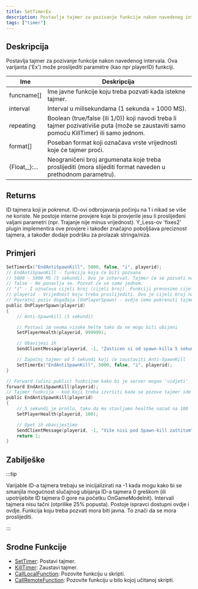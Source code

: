 ```yaml
---
title: SetTimerEx
description: Postavlja tajmer za pozivanje funkcije nakon navedenog intervala.
tags: ["timer"]
---
```


## Deskripcija

Postavlja tajmer za pozivanje funkcije nakon navedenog intervala. Ova varijanta ('Ex') može proslijediti parametre (kao npr playerID) funkciji.

| Ime            | Deskripcija                                                                                                                                 |
| -------------- | ------------------------------------------------------------------------------------------------------------------------------------------- |
| funcname[]     | Ime javne funkcije koju treba pozvati kada istekne tajmer.                                                                                  |
| interval       | Interval u milisekundama (1 sekunda = 1000 MS).                                                                                             |
| repeating      | Boolean (true/false (ili 1/0)) koji navodi treba li tajmer pozivati ​​više puta (može se zaustaviti samo pomoću KillTimer) ili samo jednom. |
| format[]       | Poseban format koji označava vrste vrijednosti koje će tajmer proći.                                                                        |
| {Float,\_}:... | Neograničeni broj argumenata koje treba proslijediti (mora slijediti format naveden u prethodnom parametru).                                |

## Returns

ID tajmera koji je pokrenut. ID-ovi odbrojavanja počinju na 1 i nikad se više ne koriste. Ne postoje interne provjere koje bi provjerile jesu li proslijeđeni valjani parametri (npr. Trajanje nije minus vrijednost). Y_Less-ov 'fixes2' plugin implementira ove provjere i također značajno poboljšava preciznost tajmera, a također dodaje podršku za prolazak stringa/niza.

## Primjeri

```c
SetTimerEx("EndAntiSpawnKill", 5000, false, "i", playerid);
// EndAntiSpawnKill - funkcija koja će biti pozvana
// 5000 - 5000 MS (5 sekundi). Ovo je interval. Tajmer će se pozvati nakon 5 sekundi.
// false - Ne ponavlja se. Pozvat će se samo jednom.
// "i" - I označava cijeli broj (cijeli broj). Funkciji prenosimo cijeli broj (ID igrača).
// playerid - Vrijednost koju treba proslijediti. Ovo je cijeli broj naveden u prethodnom parametru.
// Povratni poziv događaja (OnPlayerSpawn) - ovdje ćemo pokrenuti tajmer
public OnPlayerSpawn(playerid)
{
    // Anti-Spawnkill (5 sekundi)

    // Postavi im veoma visoke helte tako da ne mogu biti ubijeni
    SetPlayerHealth(playerid, 999999);

    // Obavijesi ih
    SendClientMessage(playerid, -1, "Zasticen si od spawn-killa 5 sekundi.");

    // Započni tajmer od 5 sekundi koji će zaustaviti Anti-SpawnKill
    SetTimerEx("EndAntiSpawnKill", 5000, false, "i", playerid);
}

// Forward (učini public) funkcijom kako bi je server mogao 'vidjeti'
forward EndAntiSpawnKill(playerid);
// Tajmer funkcija - kod koji treba izvršiti kada se pozove tajmer ide ovdje
public EndAntiSpawnKill(playerid)
{
    // 5 sekundi je prošlo, tako da mu stavljamo healthe nazad na 100
    SetPlayerHealth(playerid, 100);

    // Opet ih obavijestimo
    SendClientMessage(playerid, -1, "Više nisi pod Spawn-kill zaštitom");
    return 1;
}
```

## Zabilješke

:::tip

Varijable ID-a tajmera trebaju se inicijalizirati na -1 kada mogu kako bi se smanjila mogućnost slučajnog ubijanja ID-a tajmera 0 greškom (ili upotrijebite ID tajmera 0 gore na početku OnGameModeInit). Intervali tajmera nisu tačni (otprilike 25% popusta). Postoje ispravci dostupni ovdje i ovdje. Funkcija koju treba pozvati mora biti javna. To znači da se mora proslijediti.

:::

## Srodne Funkcije

- [SetTimer](SetTimer): Postavi tajmer.
- [KillTimer](KillTimer): Zaustavi tajmer.
- [CallLocalFunction](CallLocalFunction): Pozovite funkciju u skripti.
- [CallRemoteFunction](CallRemoteFunction): Pozovite funkciju u bilo kojoj učitanoj skripti.
